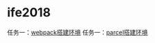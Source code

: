 # ife2018

任务一：<a href="http://shimeng.info/ife2018/mvvm/00webpack/dist/index.html">webpack搭建环境</a>
任务一：<a href="http://shimeng.info/ife2018/mvvm/01parcel/dist/index.html">parcel搭建环境</a>
